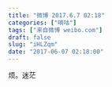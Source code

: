 ```yaml
---
title: "微博 2017.6.7 02:18"
categories: ["嘀咕"]
tags: ["来自微博 weibo.com"]
draft: false
slug: "iHLZqm"
date: "2017-06-07 02:18:00"
---
```


<p>烦。迷茫 ​​​​</p>

